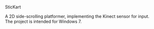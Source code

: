 SticKart

A 2D side-scrolling platformer, implementing the Kinect sensor for input.
The project is intended for Windows 7.